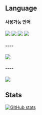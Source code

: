 ## Language

#### 사용가능 언어
<img src="https://img.shields.io/badge/typescript-0090ff?style=for-the-badge&logo=typescript&logoColor=fff"/> <img src="https://img.shields.io/badge/java-%23ED8B00.svg?style=for-the-badge&logo=java&logoColor=white"/> <img src="https://img.shields.io/badge/kotlin-%237F52FF.svg?style=for-the-badge&logo=kotlin&logoColor=white"/> <img src="https://img.shields.io/badge/python-3670A0?style=for-the-badge&logo=python&logoColor=ffdd54"/>

#### ----
<img src="https://img.shields.io/badge/Windows-0078D6?style=for-the-badge&logo=windows&logoColor=white"/>

#### ----

<img src="https://img.shields.io/badge/Discord-%237289DA.svg?style=for-the-badge&logo=discord&logoColor=white"/>

## Stats
[![GitHub stats](https://github-readme-stats.vercel.app/api?username=reman8683&bg_color=232323&text_color=FFFFFF&locale=kr)](https://github.com/anuraghazra/github-readme-stats)
